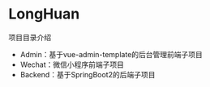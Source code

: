 # LongHuan

项目目录介绍

- Admin：基于vue-admin-template的后台管理前端子项目
- Wechat：微信小程序前端子项目
- Backend：基于SpringBoot2的后端子项目
